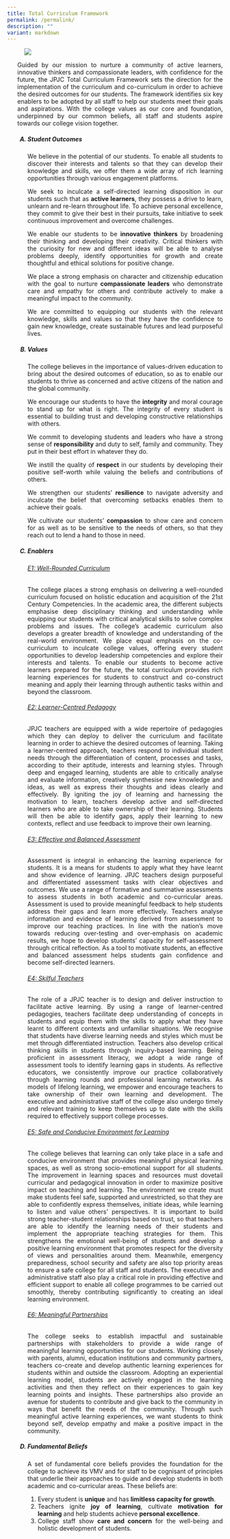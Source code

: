 ```yaml
---
title: Total Curriculum Framework
permalink: /permalink/
description: ""
variant: markdown
---
```

<figure>
<img src="/images/JPJC%20Experience/Total%20Curriculum%20Framework/pic1.jpg">
</figure>
<div align="justify">
<p> <style>ol.a{list-style-type: upper-alpha;}</style>
</p><ol class="a">
Guided by our mission to nurture a community of active learners, innovative thinkers and compassionate leaders, with confidence for the future, the JPJC Total Curriculum Framework sets the direction for the implementation of the curriculum and co-curriculum in order to achieve the desired outcomes for our students. The framework identifies six key enablers to be adopted by all staff to help our students meet their goals and aspirations. With the college values as our core and foundation, underpinned by our common beliefs, all staff and students aspire towards our college vision together.<p></p>

<style>ol.a{list-style-type: upper-alpha;}</style>
<ol class="a">
	<h5><strong><li>Student Outcomes</li></strong></h5>

<p>
We believe in the potential of our students. To enable all students to discover their interests and talents so that they can develop their knowledge and skills, we offer them a wide array of rich learning opportunities through various engagement platforms.</p>
	
<p>
We seek to inculcate a self-directed learning disposition in our students such that as <strong>active learners</strong>, they possess a drive to learn, unlearn and re-learn throughout life. To achieve personal excellence, they commit to give their best in their pursuits, take initiative to seek continuous improvement and overcome challenges.</p>
	
<p>
We enable our students to be&nbsp;<strong>innovative thinkers</strong>&nbsp;by broadening their thinking and developing their creativity. Critical thinkers with the curiosity for new and different ideas will be able to analyse problems deeply, identify opportunities for growth and create thoughtful and ethical solutions for positive change.</p>
	
<p>
We place a strong emphasis on character and citizenship education with the goal to nurture&nbsp;<strong>compassionate leaders</strong>&nbsp;who demonstrate care and empathy for others and contribute actively to make a meaningful impact to the community.
</p>
	
<p>
We are committed to equipping our students with the relevant knowledge, skills and values so that they have the confidence to gain new knowledge, create sustainable futures and lead purposeful lives.
</p>

<h5><strong><li>Values</li></strong></h5>
<p>
The college believes in the importance of values-driven education to bring about the desired outcomes of education, so as to enable our students to thrive as concerned and active citizens of the nation and the global community.</p>

<p>
We encourage our students to have the&nbsp;<strong>integrity</strong>&nbsp;and moral courage to stand up for what is right. The integrity of every student is essential to building trust and developing constructive relationships with others.</p>
	
<p>
We commit to developing students and leaders who have a strong sense of&nbsp;<strong>responsibility</strong>&nbsp;and duty to self, family and community. They put in their best effort in whatever they do.</p>
	
<p>
We instill the quality of&nbsp;<strong>respect</strong>&nbsp;in our students by developing their positive self-worth while valuing the beliefs and contributions of others.</p>
	
<p>
We strengthen our students’&nbsp;<strong>resilience</strong>&nbsp;to navigate adversity and inculcate the belief that overcoming setbacks enables them to achieve their goals.</p>
	
<p>
We cultivate our students’&nbsp;<strong>compassion</strong>&nbsp;to show care and concern for as well as to be sensitive to the needs of others, so that they reach out to lend a hand to those in need.</p>

<h5><strong><li>Enablers</li></strong></h5>
	<h6><u>E1: Well-Rounded Curriculum</u></h6>
<p>
The college places a strong emphasis on delivering a well-rounded curriculum focused on holistic education and acquisition of the 21st Century Competencies. In the academic area, the different subjects emphasise deep disciplinary thinking and understanding while equipping our students with critical analytical skills to solve complex problems and issues. The college’s academic curriculum also develops a greater breadth of knowledge and understanding of the real-world environment. We place equal emphasis on the co-curriculum to inculcate college values, offering every student opportunities to develop leadership competencies and explore their interests and talents. To enable our students to become active learners prepared for the future, the total curriculum provides rich learning experiences for students to construct and co-construct meaning and apply their learning through authentic tasks within and beyond the classroom.</p>

<h6><u>E2: Learner-Centred Pedagogy</u></h6>
<p>
JPJC teachers are equipped with a wide repertoire of pedagogies which they can deploy to deliver the curriculum and facilitate learning in order to achieve the desired outcomes of learning. Taking a learner-centred approach, teachers respond to individual student needs through the differentiation of content, processes and tasks, according to their aptitude, interests and learning styles. Through deep and engaged learning, students are able to critically analyse and evaluate information, creatively synthesise new knowledge and ideas, as well as express their thoughts and ideas clearly and effectively. By igniting the joy of learning and harnessing the motivation to learn, teachers develop active and self-directed learners who are able to take ownership of their learning. Students will then be able to identify gaps, apply their learning to new contexts, reflect and use feedback to improve their own learning.</p>

<h6><u>E3: Effective and Balanced Assessment</u></h6>
<p>
Assessment is integral in enhancing the learning experience for students. It is a means for students to apply what they have learnt and show evidence of learning. JPJC teachers design purposeful and differentiated assessment tasks with clear objectives and outcomes. We use a range of formative and summative assessments to assess students in both academic and co-curricular areas. Assessment is used to provide meaningful feedback to help students address their gaps and learn more effectively. Teachers analyse information and evidence of learning derived from assessment to improve our teaching practices. In line with the nation’s move towards reducing over-testing and over-emphasis on academic results, we hope to develop students’ capacity for self-assessment through critical reflection. As a tool to motivate students, an effective and balanced assessment helps students gain confidence and become self-directed learners.</p>

<h6><u>E4: Skilful Teachers</u></h6>
<p>
The role of a JPJC teacher is to design and deliver instruction to facilitate active learning. By using a range of learner-centred pedagogies, teachers facilitate deep understanding of concepts in students and equip them with the skills to apply what they have learnt to different contexts and unfamiliar situations. We recognise that students have diverse learning needs and styles which must be met through differentiated instruction. Teachers also develop critical thinking skills in students through inquiry-based learning. Being proficient in assessment literacy, we adopt a wide range of assessment tools to identify learning gaps in students. As reflective educators, we consistently improve our practice collaboratively through learning rounds and professional learning networks. As models of lifelong learning, we empower and encourage teachers to take ownership of their own learning and development. The executive and administrative staff of the college also undergo timely and relevant training to keep themselves up to date with the skills required to effectively support college processes.</p>

<h6><u>E5: Safe and Conducive Environment for Learning</u></h6>
<p>
The college believes that learning can only take place in a safe and conducive environment that provides meaningful physical learning spaces, as well as strong socio-emotional support for all students. The improvement in learning spaces and resources must dovetail curricular and pedagogical innovation in order to maximize positive impact on teaching and learning. The environment we create must make students feel safe, supported and unrestricted, so that they are able to confidently express themselves, initiate ideas, while learning to listen and value others’ perspectives. It is important to build strong teacher-student relationships based on trust, so that teachers are able to identify the learning needs of their students and implement the appropriate teaching strategies for them. This strengthens the emotional well-being of students and develop a positive learning environment that promotes respect for the diversity of views and personalities around them. Meanwhile, emergency preparedness, school security and safety are also top priority areas to ensure a safe college for all staff and students. The executive and administrative staff also play a critical role in providing effective and efficient support to enable all college programmes to be carried out smoothly, thereby contributing significantly to creating an ideal learning environment.</p>

<h6><u>E6: Meaningful Partnerships</u></h6>
<p>
The college seeks to establish impactful and sustainable partnerships with stakeholders to provide a wide range of meaningful learning opportunities for our students. Working closely with parents, alumni, education institutions and community partners, teachers co-create and develop authentic learning experiences for students within and outside the classroom. Adopting an experiential learning model, students are actively engaged in the learning activities and then they reflect on their experiences to gain key learning points and insights. These partnerships also provide an avenue for students to contribute and give back to the community in ways that benefit the needs of the community. Through such meaningful active learning experiences, we want students to think beyond self, develop empathy and make a positive impact in the community.</p>

<h5><strong><li>Fundamental Beliefs</li></strong></h5>
<p>
A set of fundamental core beliefs provides the foundation for the college to achieve its VMV and for staff to be cognisant of principles that underlie their approaches to guide and develop students in both academic and co-curricular areas. These beliefs are:</p>
<ol>
	<li>Every student is&nbsp;<strong>unique</strong>&nbsp;and has&nbsp;<strong>limitless capacity for growth</strong>.</li>
	<li>Teachers ignite&nbsp;<strong>joy of learning</strong>, cultivate&nbsp;<strong>motivation for learning</strong>&nbsp;and help students achieve&nbsp;<strong>personal excellence</strong>.</li>
	<li>College staff show&nbsp;<strong>care and concern</strong>&nbsp;for the well-being and holistic development of students.</li></ol></ol></ol></div>